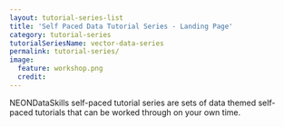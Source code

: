 ```yaml
---
layout: tutorial-series-list
title: 'Self Paced Data Tutorial Series - Landing Page'
category: tutorial-series
tutorialSeriesName: vector-data-series
permalink: tutorial-series/
image:
  feature: workshop.png
  credit: 
---
```


NEONDataSkills self-paced tutorial series are sets of data themed self-paced tutorials that
 can be worked through on your own time. 